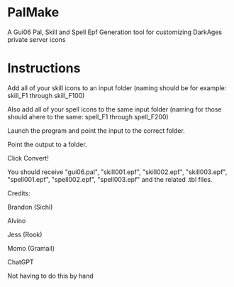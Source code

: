 # PalMake
A Gui06 Pal, Skill and Spell Epf Generation tool for customizing DarkAges private server icons

Instructions
=====================
Add all of your skill icons to an input folder (naming should be for example: skill_F1 through skill_F100)

Also add all of your spell icons to the same input folder (naming for those should ahere to the same: spell_F1 through spell_F200)

Launch the program and point the input to the correct folder.

Point the output to a folder.

Click Convert!

You should receive "gui06.pal", "skill001.epf", "skill002.epf", "skill003.epf", "spell001.epf", "spell002.epf", "spell003.epf" and the related .tbl files.



Credits:

Brandon (Sichi)

Alvino

Jess (Rook)

Momo (Gramail)

ChatGPT 

Not having to do this by hand

